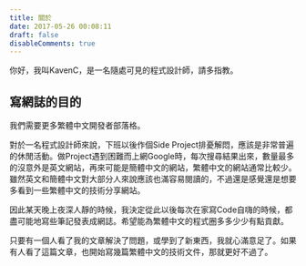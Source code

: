 ```yaml
---
title: 關於
date: 2017-05-26 00:08:11
draft: false
disableComments: true
---
```

你好，我叫KavenC，是一名隨處可見的程式設計師，請多指教。

## 寫網誌的目的

我們需要更多繁體中文開發者部落格。

對於一名程式設計師來說，下班以後作個Side Project排憂解悶，應該是非常普遍的休閒活動。做Project遇到困難而上網Google時，每次搜尋結果出來，數量最多的沒意外是英文網站，再來可能是簡體中文的網站，繁體中文的網站通常比較少。雖然英文和簡體中文對大部分人來說應該也滿容易閱讀的，不過還是感覺還是想要多看到一些繁體中文的技術分享網站。

因此某天晚上夜深人靜的時候，我決定從此以後每次在家寫Code自嗨的時候，都盡可能地寫些筆記發表成網誌。希望能為繁體中文的程式圈多多少少有點貢獻。

只要有一個人看了我的文章解決了問題，或學到了新東西，我就心滿意足了。如果有人看了這篇文章，也開始寫幾篇繁體中文的技術文件，那就更好不過了。
